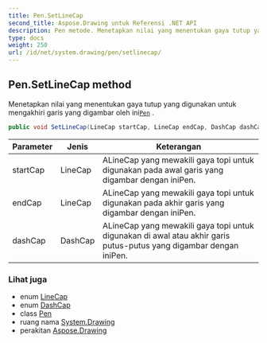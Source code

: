 ```yaml
---
title: Pen.SetLineCap
second_title: Aspose.Drawing untuk Referensi .NET API
description: Pen metode. Menetapkan nilai yang menentukan gaya tutup yang digunakan untuk mengakhiri garis yang digambar oleh iniPen .
type: docs
weight: 250
url: /id/net/system.drawing/pen/setlinecap/
---
```

## Pen.SetLineCap method

Menetapkan nilai yang menentukan gaya tutup yang digunakan untuk mengakhiri garis yang digambar oleh ini[`Pen`](../) .

```csharp
public void SetLineCap(LineCap startCap, LineCap endCap, DashCap dashCap)
```

| Parameter | Jenis | Keterangan |
| --- | --- | --- |
| startCap | LineCap | ALineCap yang mewakili gaya topi untuk digunakan pada awal garis yang digambar dengan iniPen. |
| endCap | LineCap | ALineCap yang mewakili gaya topi untuk digunakan pada akhir garis yang digambar dengan iniPen. |
| dashCap | DashCap | ALineCap yang mewakili gaya topi untuk digunakan di awal atau akhir garis putus-putus yang digambar dengan iniPen. |

### Lihat juga

* enum [LineCap](../../../system.drawing.drawing2d/linecap/)
* enum [DashCap](../../../system.drawing.drawing2d/dashcap/)
* class [Pen](../)
* ruang nama [System.Drawing](../../pen/)
* perakitan [Aspose.Drawing](../../../)


